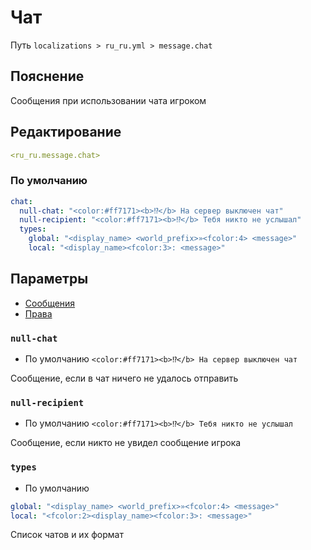 # Чат
Путь `localizations > ru_ru.yml > message.chat`

## Пояснение
Сообщения при использовании чата игроком

## Редактирование
```yaml
<ru_ru.message.chat>
```

### По умолчанию
```yaml
chat:
  null-chat: "<color:#ff7171><b>⁉</b> На сервер выключен чат"
  null-recipient: "<color:#ff7171><b>⁉</b> Тебя никто не услышал"
  types:
    global: "<display_name> <world_prefix>»<fcolor:4> <message>"
    local: "<display_name><fcolor:3>: <message>"
```

## Параметры

- [Сообщения](/ru/message/chat/)
- [Права](/ru/permission/message/chat/)

### `null-chat`
- По умолчанию `<color:#ff7171><b>⁉</b> На сервер выключен чат`

Сообщение, если в чат ничего не удалось отправить

### `null-recipient`
- По умолчанию `<color:#ff7171><b>⁉</b> Тебя никто не услышал`

Сообщение, если никто не увидел сообщение игрока

### `types`
- По умолчанию
```yaml
global: "<display_name> <world_prefix>»<fcolor:4> <message>"
local: "<fcolor:2><display_name><fcolor:3>: <message>"
```

Список чатов и их формат